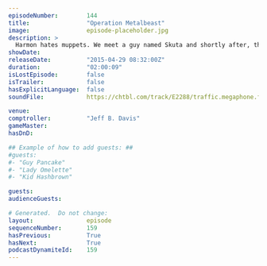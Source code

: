```yaml
---
episodeNumber:        144
title:                "Operation Metalbeast"
image:                episode-placeholder.jpg
description: >
  Harmon hates muppets. We meet a guy named Skuta and shortly after, the most intense fan in the show's history. Watch the video at harmontown.com/live!
showDate:             
releaseDate:          "2015-04-29 08:32:00Z"
duration:             "02:00:09"
isLostEpisode:        false
isTrailer:            false
hasExplicitLanguage:  false
soundFile:            https://chtbl.com/track/E2288/traffic.megaphone.fm/STA9452351749.mp3?updated=1562009622

venue:                
comptroller:          "Jeff B. Davis"
gameMaster:           
hasDnD:               

## Example of how to add guests: ##
#guests:
#- "Guy Pancake"
#- "Lady Omelette"
#- "Kid Hashbrown"

guests:
audienceGuests:

# Generated.  Do not change:
layout:               episode
sequenceNumber:       159
hasPrevious:          True
hasNext:              True
podcastDynamiteId:    159
---
```


<!-- The episode description will be rendered here -->
<!-- Add your content below here -->

